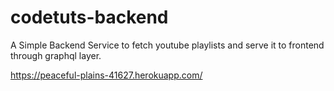 # codetuts-backend

A Simple Backend Service to fetch youtube playlists and serve it to frontend through graphql layer.

https://peaceful-plains-41627.herokuapp.com/
